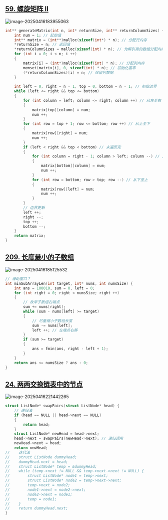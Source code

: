 ## [59. 螺旋矩阵 II](https://leetcode.cn/problems/spiral-matrix-ii/)

![image-20250416183955063](https://jiajixi-0.oss-cn-beijing.aliyuncs.com/image-20250416183955063.png)



```c
int** generateMatrix(int n, int* returnSize, int** returnColumnSizes) {
    int num = 1; // 起始值
    int** matrix = (int**)malloc(sizeof(int*) * n); // 分配行内存
    *returnSize = n; // 返回值
    *returnColumnSizes = malloc(sizeof(int) * n); // 为解引用的数组分配内存
    for (int i = 0; i < n; i ++)
	{
        matrix[i] = (int*)malloc(sizeof(int) * n); // 分配列内存
        memset(matrix[i], 0, sizeof(int) * n); // 初始化置零
        (*returnColumnSizes)[i] = n; // 保留列数据
    }
    
    int left = 0, right = n - 1, top = 0, bottom = n - 1; // 初始边界
    while (left <= right && top <= bottom)
	{
        for (int column = left; column <= right; column ++) // 从左至右
		{
            matrix[top][column] = num;
            num ++;
        }
        for (int row = top + 1; row <= bottom; row ++) // 从上至下
		{
            matrix[row][right] = num;
            num ++;
        }
        if (left < right && top < bottom) // 未遍历完
		{
            for (int column = right - 1; column > left; column --) // 从右至左
			{
                matrix[bottom][column] = num;
                num ++;
            }
            for (int row = bottom; row > top; row --) // 从下至上
			{
                matrix[row][left] = num;
                num ++;
            }
        }
        // 边界更新
        left ++;
        right --;
        top ++;
        bottom --;
    }
    return matrix;
}
```



## [209. 长度最小的子数组](https://leetcode.cn/problems/minimum-size-subarray-sum/)

![image-20250416185125532](https://jiajixi-0.oss-cn-beijing.aliyuncs.com/image-20250416185125532.png)



```c
// 滑动窗口？
int minSubArrayLen(int target, int* nums, int numsSize) {
    int ans = 100010, sum = 0, left = 0;
    for (int right = 0; right < numsSize; right ++)
    { 
        // 枚举子数组右端点
        sum += nums[right];
        while (sum - nums[left] >= target)
        { 
            // 尽量缩小子数组长度
            sum -= nums[left]; 
            left ++; // 左端点右移
        }
        if (sum >= target)
        {
            ans = fmin(ans, right - left + 1);
        }
    }
    return ans <= numsSize ? ans : 0;
}
```



## [24. 两两交换链表中的节点](https://leetcode.cn/problems/swap-nodes-in-pairs/)

![image-20250416221442265](https://jiajixi-0.oss-cn-beijing.aliyuncs.com/image-20250416221442265.png)



```c
struct ListNode* swapPairs(struct ListNode* head) {
    // 递归法 
	if (head == NULL || head->next == NULL)
	{
        return head;
    }
    struct ListNode* newHead = head->next;
    head->next = swapPairs(newHead->next); // 递归调用 
    newHead->next = head;
    return newHead;
//    迭代法 
//    struct ListNode dummyHead;
//    dummyHead.next = head;
//    struct ListNode* temp = &dummyHead;
//    while (temp->next != NULL && temp->next->next != NULL) {
//        struct ListNode* node1 = temp->next;
//        struct ListNode* node2 = temp->next->next;
//        temp->next = node2;
//        node1->next = node2->next;
//        node2->next = node1;
//        temp = node1;
//    }
//    return dummyHead.next;
}
```

